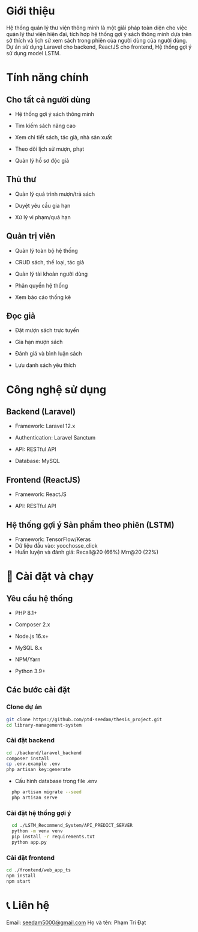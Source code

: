 # Giới thiệu
Hệ thống quản lý thư viện thông minh là một giải pháp toàn diện cho việc quản lý thư viện hiện đại, tích hợp hệ thống gợi ý sách thông minh dựa trên sở thích và lịch sử xem sách trong phiên của người dùng của người dùng. Dự án sử dụng Laravel cho backend, ReactJS cho frontend, Hệ thống gợi ý sử dụng model LSTM.

#  Tính năng chính

## Cho tất cả người dùng

- Hệ thống gợi ý sách thông minh

- Tìm kiếm sách nâng cao

- Xem chi tiết sách, tác giả, nhà sản xuất

- Theo dõi lịch sử mượn, phạt

- Quản lý hồ sơ độc giả

## Thủ thư

- Quản lý quá trình mượn/trả sách

- Duyệt yêu cầu gia hạn

- Xử lý vi phạm/quá hạn

## Quản trị viên

- Quản lý toàn bộ hệ thống

- CRUD sách, thể loại, tác giả

- Quản lý tài khoản người dùng

- Phân quyền hệ thống

- Xem báo cáo thống kê

## Đọc giả

- Đặt mượn sách trực tuyến

- Gia hạn mượn sách

- Đánh giá và bình luận sách

- Lưu danh sách yêu thích

# Công nghệ sử dụng

## Backend (Laravel)

- Framework: Laravel 12.x

- Authentication: Laravel Sanctum

- API: RESTful API

- Database: MySQL

## Frontend (ReactJS)

- Framework: ReactJS

- API: RESTful API

## Hệ thống gợi ý Sản phẩm theo phiên (LSTM)
- Framework: TensorFlow/Keras
- Dữ liệu đầu vào: yoochosse_click
- Huấn luyện và đánh giá: Recall@20 (66%) Mrr@20 (22%)

# 🚀 Cài đặt và chạy

## Yêu cầu hệ thống
- PHP 8.1+

- Composer 2.x

- Node.js 16.x+

- MySQL 8.x

- NPM/Yarn
- Python 3.9+

## Các bước cài đặt

### Clone dự án

```bash
git clone https://github.com/ptd-seedam/thesis_project.git
cd library-management-system
```

### Cài đặt backend
```bash
cd ./backend/laravel_backend
composer install
cp .env.example .env
php artisan key:generate
```
- Cấu hình database trong file .env
```bash
  php artisan migrate --seed
  php artisan serve
```

### Cài đặt hệ thống gợi ý
```bash
  cd ./LSTM_Recommend_System/API_PREDICT_SERVER
  python -m venv venv
  pip install -r requirements.txt
  python app.py
```
### Cài đặt frontend
```bash
cd ./frontend/web_app_ts
npm install
npm start
```
# 📞 Liên hệ
Email: seedam5000@gmail.com
Họ và tên: Phạm Trí Đạt





